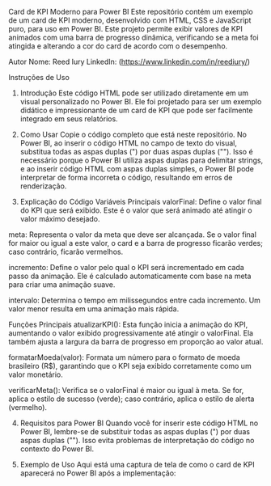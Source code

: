 Card de KPI Moderno para Power BI
Este repositório contém um exemplo de um card de KPI moderno, desenvolvido com HTML, CSS e JavaScript puro, para uso em Power BI. Este projeto permite exibir valores de KPI animados com uma barra de progresso dinâmica, verificando se a meta foi atingida e alterando a cor do card de acordo com o desempenho.

Autor
Nome: Reed Iury
LinkedIn: (https://www.linkedin.com/in/reediury/)

Instruções de Uso
1. Introdução
Este código HTML pode ser utilizado diretamente em um visual personalizado no Power BI. Ele foi projetado para ser um exemplo didático e impressionante de um card de KPI que pode ser facilmente integrado em seus relatórios.

2. Como Usar
Copie o código completo que está neste repositório.
No Power BI, ao inserir o código HTML no campo de texto do visual, substitua todas as aspas duplas (") por duas aspas duplas (""). Isso é necessário porque o Power BI utiliza aspas duplas para delimitar strings, e ao inserir código HTML com aspas duplas simples, o Power BI pode interpretar de forma incorreta o código, resultando em erros de renderização.

3. Explicação do Código
Variáveis Principais
valorFinal: Define o valor final do KPI que será exibido. Este é o valor que será animado até atingir o valor máximo desejado.

meta: Representa o valor da meta que deve ser alcançada. Se o valor final for maior ou igual a este valor, o card e a barra de progresso ficarão verdes; caso contrário, ficarão vermelhos.

incremento: Define o valor pelo qual o KPI será incrementado em cada passo da animação. Ele é calculado automaticamente com base na meta para criar uma animação suave.

intervalo: Determina o tempo em milissegundos entre cada incremento. Um valor menor resulta em uma animação mais rápida.

Funções Principais
atualizarKPI(): Esta função inicia a animação do KPI, aumentando o valor exibido progressivamente até atingir o valorFinal. Ela também ajusta a largura da barra de progresso em proporção ao valor atual.

formatarMoeda(valor): Formata um número para o formato de moeda brasileiro (R$), garantindo que o KPI seja exibido corretamente como um valor monetário.

verificarMeta(): Verifica se o valorFinal é maior ou igual à meta. Se for, aplica o estilo de sucesso (verde); caso contrário, aplica o estilo de alerta (vermelho).

4. Requisitos para Power BI
Quando você for inserir este código HTML no Power BI, lembre-se de substituir todas as aspas duplas (") por duas aspas duplas (""). Isso evita problemas de interpretação do código no contexto do Power BI.

5. Exemplo de Uso
Aqui está uma captura de tela de como o card de KPI aparecerá no Power BI após a implementação:
